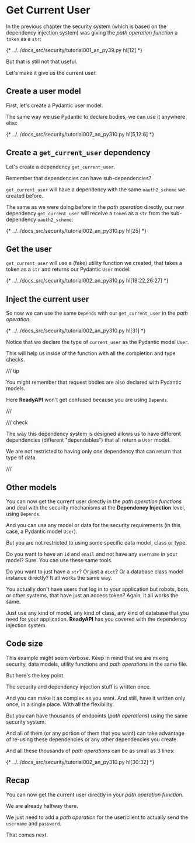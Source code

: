# Get Current User

In the previous chapter the security system (which is based on the dependency injection system) was giving the *path operation function* a `token` as a `str`:

{* ../../docs_src/security/tutorial001_an_py39.py hl[12] *}

But that is still not that useful.

Let's make it give us the current user.

## Create a user model

First, let's create a Pydantic user model.

The same way we use Pydantic to declare bodies, we can use it anywhere else:

{* ../../docs_src/security/tutorial002_an_py310.py hl[5,12:6] *}

## Create a `get_current_user` dependency

Let's create a dependency `get_current_user`.

Remember that dependencies can have sub-dependencies?

`get_current_user` will have a dependency with the same `oauth2_scheme` we created before.

The same as we were doing before in the *path operation* directly, our new dependency `get_current_user` will receive a `token` as a `str` from the sub-dependency `oauth2_scheme`:

{* ../../docs_src/security/tutorial002_an_py310.py hl[25] *}

## Get the user

`get_current_user` will use a (fake) utility function we created, that takes a token as a `str` and returns our Pydantic `User` model:

{* ../../docs_src/security/tutorial002_an_py310.py hl[19:22,26:27] *}

## Inject the current user

So now we can use the same `Depends` with our `get_current_user` in the *path operation*:

{* ../../docs_src/security/tutorial002_an_py310.py hl[31] *}

Notice that we declare the type of `current_user` as the Pydantic model `User`.

This will help us inside of the function with all the completion and type checks.

/// tip

You might remember that request bodies are also declared with Pydantic models.

Here **ReadyAPI** won't get confused because you are using `Depends`.

///

/// check

The way this dependency system is designed allows us to have different dependencies (different "dependables") that all return a `User` model.

We are not restricted to having only one dependency that can return that type of data.

///

## Other models

You can now get the current user directly in the *path operation functions* and deal with the security mechanisms at the **Dependency Injection** level, using `Depends`.

And you can use any model or data for the security requirements (in this case, a Pydantic model `User`).

But you are not restricted to using some specific data model, class or type.

Do you want to have an `id` and `email` and not have any `username` in your model? Sure. You can use these same tools.

Do you want to just have a `str`? Or just a `dict`? Or a database class model instance directly? It all works the same way.

You actually don't have users that log in to your application but robots, bots, or other systems, that have just an access token? Again, it all works the same.

Just use any kind of model, any kind of class, any kind of database that you need for your application. **ReadyAPI** has you covered with the dependency injection system.

## Code size

This example might seem verbose. Keep in mind that we are mixing security, data models, utility functions and *path operations* in the same file.

But here's the key point.

The security and dependency injection stuff is written once.

And you can make it as complex as you want. And still, have it written only once, in a single place. With all the flexibility.

But you can have thousands of endpoints (*path operations*) using the same security system.

And all of them (or any portion of them that you want) can take advantage of re-using these dependencies or any other dependencies you create.

And all these thousands of *path operations* can be as small as 3 lines:

{* ../../docs_src/security/tutorial002_an_py310.py hl[30:32] *}

## Recap

You can now get the current user directly in your *path operation function*.

We are already halfway there.

We just need to add a *path operation* for the user/client to actually send the `username` and `password`.

That comes next.
